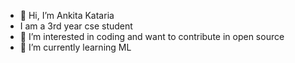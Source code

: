 - 👋 Hi, I’m Ankita Kataria
- I am a 3rd year cse student
- 👀 I’m interested in coding and want to contribute in open source
- 🌱 I’m currently learning ML




<!---
AnkitaKataria22/AnkitaKataria22 is a ✨ special ✨ repository because its `README.md` (this file) appears on your GitHub profile.
You can click the Preview link to take a look at your changes.
--->
